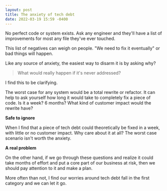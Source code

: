 ```yaml
---
layout: post
title: The anxiety of tech debt
date: 2022-03-19 15:59 -0400
---
```


No perfect code or system exists. Ask any engineer and they'll have a list of improvements for most any file they've ever touched.

This list of negatives can weigh on people. "We need to fix it eventually" or bad things will happen.

Like any source of anxiety, the easiest way to disarm it is by asking why? 

> What would really happen if it's never addressed?

I find this to be clarifying.

The worst case for any system would be a total rewrite or refactor. It can help to ask yourself how long it would take to completely fix a piece of code. Is it a week? 6 months? What kind of customer impact would the rewrite have?

**Safe to ignore**

When I find that a piece of tech debt could theoretically be fixed in a week, with little or no customer impact. Why care about it at all? The worst case scenario isn't worth the anxiety.

**A real problem**

On the other hand, if we go through these questions and realize it could take months of effort and put a core part of our business at risk, then we should pay attention to it and make a plan.

More often than not, I find our worries around tech debt fall in the first category and we can let it go.
